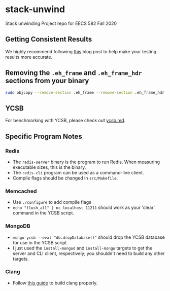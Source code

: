 # stack-unwind
Stack unwinding Project repo for EECS 582 Fall 2020 


## Getting Consistent Results

We highly recommend following [this](https://easyperf.net/blog/2019/08/02/Perf-measurement-environment-on-Linux) blog post to help make your testing results more accurate.

## Removing the `.eh_frame` and `.eh_frame_hdr` sections from your binary

```bash
sudo objcopy --remove-section .eh_frame --remove-section .eh_frame_hdr [binary]
```

## YCSB

For benchmarking with YCSB, please check out [ycsb.md](/ycsb.md).


## Specific Program Notes

### Redis

* The `redis-server` binary is the program to run Redis. When measuring executable sizes, this is the binary.
* The `redis-cli` program can be used as a command-line client.
* Compile flags should be changed in `src/Makefile`.

### Memcached

* Use `./configure` to add compile flags
* `echo "flush_all" | nc localhost 11211` should work as your 'clear' command in the YCSB script.

### MongoDB

* `mongo ycsb --eval "db.dropDatabase()"` should drop the YCSB database for use in the YCSB script.
* I just used the `install-mongod` and `install-mongo` targets to get the server and CLI client, respectively; you shouldn't need to build any other targets.

### Clang

* Follow [this guide](https://clang.llvm.org/get_started.html) to build clang properly.
